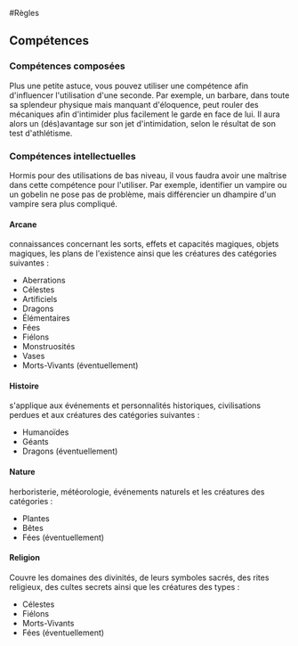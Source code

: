 #Règles 
## Compétences

### Compétences composées
Plus une petite astuce, vous pouvez utiliser une compétence afin d'influencer l'utilisation d'une seconde.
Par exemple, un barbare, dans toute sa splendeur physique mais manquant d'éloquence, peut rouler des mécaniques afin d'intimider plus facilement le garde en face de lui. Il aura alors un (dés)avantage sur son jet d'intimidation, selon le résultat de son test d'athlétisme.

### Compétences intellectuelles
Hormis pour des utilisations de bas niveau, il vous faudra avoir une maîtrise dans cette compétence pour l'utiliser. Par exemple, identifier un vampire ou un gobelin ne pose pas de problème, mais différencier un dhampire d'un vampire sera plus compliqué.

#### Arcane
connaissances concernant les sorts, effets et capacités magiques, objets magiques, les plans de l'existence ainsi que les créatures des catégories suivantes :
- Aberrations
- Célestes
- Artificiels
- Dragons
- Élémentaires
- Fées
- Fiélons
- Monstruosités
- Vases
- Morts-Vivants (éventuellement)

#### Histoire
s'applique aux événements et personnalités historiques, civilisations perdues et aux créatures des catégories suivantes :
- Humanoïdes
- Géants
- Dragons (éventuellement)

#### Nature
herboristerie, météorologie, événements naturels et les créatures des catégories :
- Plantes
- Bêtes
- Fées (éventuellement)

#### Religion
Couvre les domaines des divinités, de leurs symboles sacrés, des rites religieux, des cultes secrets ainsi que les créatures des types :
- Célestes
- Fiélons
- Morts-Vivants
- Fées (éventuellement)
